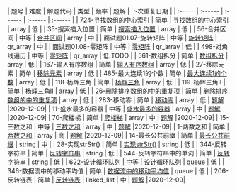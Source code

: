 | 题号 | 难度 | 解题代码 | 类型  | 频率 | 题解 | 下次重复日期 |
| :------| :------ | :------ |  :------ | :------ |
| 724-寻找数组的中心索引 | 简单 | [寻找数组的中心索引](array/724_test.go) | array | 低 |
| 35-搜索插入位置 | 简单 | [搜索插入位置](array/35_test.go) | array | 低 |
| 56-合并区间 | 中等 | [合并区间](array/56_test.go) | array | 中 |
| 面试题01.07-旋转矩阵 | 中等 | [旋转矩阵](array/interview_01.07_test.go) | qr_array | 中 |
| 面试题01.08-零矩阵 | 中等 | [零矩阵](array/interview_01.08_test.go) | qr_array | 低 |
| 498-对角线遍历 | 中等 | [零矩阵](array/interview_01.08_test.go) | qr_array | 低 TODO |
| 561-数组拆分 | 简单 | [数组拆分](array/561_test.go) | array | 低 |
| 167-输入有序数组 | 简单 | [输入有序数组](array/167_test.go) | array | 低 |
| 27-移除元素 | 简单 | [移除元素](array/27_test.go) | array | 低 |
| 485-最大连续1的个数 | 简单 | [最大连续1的个数](array/485_test.go) | array | 低 |
| 118-杨辉三角 | 简单 | [杨辉三角](array/118_test.go) | array | 低 |
| 119-杨辉三角II | 简单 | [杨辉三角II](array/119_test.go) | array | 低 |
| 26-删除排序数组的中的重复项 | 简单 | [删除排序数组的中的重复项](array/26_test.go) | array | 低 |
| 283-移动零 | 简单 | [移动零](array/283_test.go) | array | 低 | [题解](array/283.md) |2020-12-09|
| 11-盛水最多的容器 | 中等 | [盛水最多的容器](array/11_test.go) | array | 中 | [题解](array/11.md) |2020-12-09|
| 70-爬楼梯 | 简单 | [爬楼梯](array/70_test.go) | array | 中 | [题解](array/70.md) |2020-12-09|
| 15-三数之和 | 中等 | [三数之和](array/15_test.go) | array | 中 | [题解](array/15.md) |2020-12-09|
| 1-两数之和 | 简单 | [两数之和](array/1_test.go) | array | 高 | [题解](array/1.md) |2020-12-09|
| 14-最长公共前缀 | 简单 | [最长公共前缀](string/14_test.go) | string | 中 |
| 28-实现strStr() | 简单 | [实现strStr()](string/28_test.go) | string | 低 |
| 344-反转字符串 | 简单 | [反转字符串](string/344_test.go) | string | 低 |
| 544-反转字符串中的单词 | 简单 | [反转字符串](string/544_test.go) | string | 低 |
| 622-设计循环队列 | 中等 | [设计循环队列](queue/622_test.go) | queue | 低 |
| 346-数据流中的移动平均值 | 简单 | [数据流中的移动平均值](queue/346_test.go) | queue | 低 |
| 206-反转链表 | 简单 | [反转链表](linked_list/206_test.go) | linked_list | 中 | [题解](linked_list/206.md) |2020-12-09|


